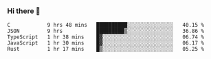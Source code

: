 ### Hi there 👋

<!--
**WShiBin/WShiBin** is a ✨ _special_ ✨ repository because its `README.md` (this file) appears on your GitHub profile.

Here are some ideas to get you started:

- 🔭 I’m currently working on ...
- 🌱 I’m currently learning ...
- 👯 I’m looking to collaborate on ...
- 🤔 I’m looking for help with ...
- 💬 Ask me about ...
- 📫 How to reach me: ...
- 😄 Pronouns: ...
- ⚡ Fun fact: ...
-->

<!--START_SECTION:waka-->
```text
C            9 hrs 48 mins   ██████████░░░░░░░░░░░░░░░   40.15 % 
JSON         9 hrs           █████████▒░░░░░░░░░░░░░░░   36.86 % 
TypeScript   1 hr 38 mins    █▓░░░░░░░░░░░░░░░░░░░░░░░   06.74 % 
JavaScript   1 hr 30 mins    █▓░░░░░░░░░░░░░░░░░░░░░░░   06.17 % 
Rust         1 hr 17 mins    █▒░░░░░░░░░░░░░░░░░░░░░░░   05.25 % 
```
<!--END_SECTION:waka-->
